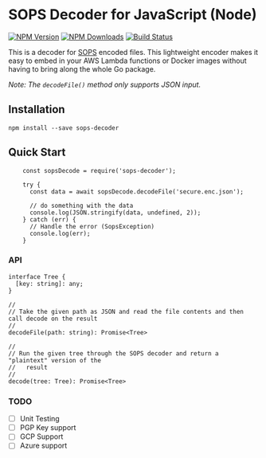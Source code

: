# SOPS Decoder for JavaScript (Node)

[![NPM Version](http://img.shields.io/npm/v/sops-decoder.svg?style=flat)](https://www.npmjs.org/package/sops-decoder)
[![NPM Downloads](https://img.shields.io/npm/dm/sops-decoder.svg?style=flat)](https://npmcharts.com/compare/sops-decoder?minimal=true)
[![Build Status](https://circleci.com/gh/koblas/sops-decoder-node/tree/master.svg?style=shield)](https://circleci.com/gh/koblas/sops-decoder-node/tree/master)

This is a decoder for [SOPS](https://github.com/mozilla/sops) encoded files. This lightweight encoder makes it easy to embed in your AWS Lambda functions or Docker images without having to bring along the whole Go package.

_Note: The `decodeFile()` method only supports JSON input._

## Installation

    npm install --save sops-decoder

## Quick Start

```
    const sopsDecode = require('sops-decoder');

    try {
      const data = await sopsDecode.decodeFile('secure.enc.json');

      // do something with the data
      console.log(JSON.stringify(data, undefined, 2));
    } catch (err) {
      // Handle the error (SopsException)
      console.log(err);
    }

```

### API

    interface Tree {
      [key: string]: any;
    }

    //
    // Take the given path as JSON and read the file contents and then call decode on the result
    //
    decodeFile(path: string): Promise<Tree>

    //
    // Run the given tree through the SOPS decoder and return a "plaintext" version of the
    //   result
    //
    decode(tree: Tree): Promise<Tree>

### TODO

- [ ] Unit Testing
- [ ] PGP Key support
- [ ] GCP Support
- [ ] Azure support
